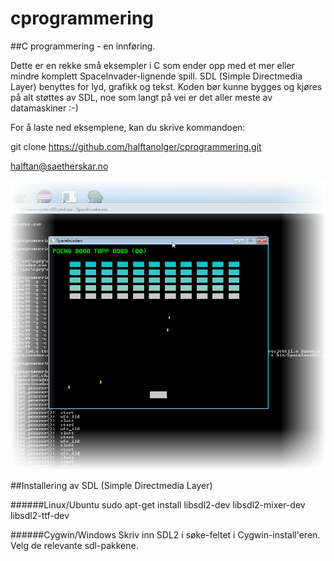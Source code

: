 ﻿# cprogrammering
##C programmering - en innføring.

Dette er en rekke små eksempler i C som ender opp med et mer eller mindre
komplett SpaceInvader-lignende spill. SDL (Simple Directmedia Layer) 
benyttes for lyd, grafikk og tekst. Koden bør kunne bygges og kjøres på alt 
støttes av SDL, noe som langt på vei er det aller meste av datamaskiner :-)

For å laste ned eksemplene, kan du skrive kommandoen:

git clone https://github.com/halftanolger/cprogrammering.git

halftan@saetherskar.no


![Alt text](spaceinvader.png?raw=true "Resultatet - SpaceInvader Light")


##Installering av SDL (Simple Directmedia Layer) 

######Linux/Ubuntu
sudo apt-get install libsdl2-dev libsdl2-mixer-dev libsdl2-ttf-dev

######Cygwin/Windows
Skriv inn SDL2 i søke-feltet i Cygwin-install'eren. Velg de relevante sdl-pakkene.
